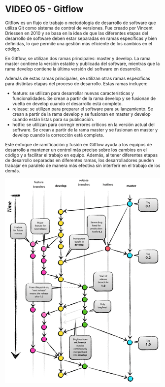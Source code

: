 # VIDEO 05 - Gitflow

Gitflow es un flujo de trabajo o metodología de desarrollo de software que utiliza Git como sistema de control de versiones. Fue creado por Vincent Driessen en 2010 y se basa en la idea de que las diferentes etapas del desarrollo de software deben estar separadas en ramas específicas y bien definidas, lo que permite una gestión más eficiente de los cambios en el código.

En Gitflow, se utilizan dos ramas principales: master y develop. La rama master contiene la versión estable y publicada del software, mientras que la rama develop contiene la última versión del software en desarrollo.

Además de estas ramas principales, se utilizan otras ramas específicas para distintas etapas del proceso de desarrollo. Estas ramas incluyen:

- feature: se utilizan para desarrollar nuevas características y funcionalidades. Se crean a partir de la rama develop y se fusionan de vuelta en develop cuando el desarrollo está completo.
- release: se utilizan para preparar el software para su lanzamiento. Se crean a partir de la rama develop y se fusionan en master y develop cuando están listas para su publicación.
- hotfix: se utilizan para corregir errores críticos en la versión actual del software. Se crean a partir de la rama master y se fusionan en master y develop cuando la corrección está completa.

Este enfoque de ramificación y fusión en Gitflow ayuda a los equipos de desarrollo a mantener un control más preciso sobre los cambios en el código y a facilitar el trabajo en equipo. Además, al tener diferentes etapas de desarrollo separadas en diferentes ramas, los desarrolladores pueden trabajar en paralelo de manera más efectiva sin interferir en el trabajo de los demás.

![gitflow.png](/docs/assets/gitflow.png)
